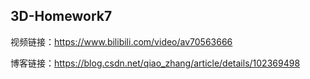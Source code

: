 3D-Homework7
---
视频链接：https://www.bilibili.com/video/av70563666

博客链接：https://blog.csdn.net/qiao_zhang/article/details/102369498
